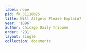 ```yaml
---
label: nope
pid: fk_31110025
title: Will Altgeld Please Explain?
year: '1896'
author: Chicago Daily Tribune
order: '231'
layout: single
collection: documents
---
```

